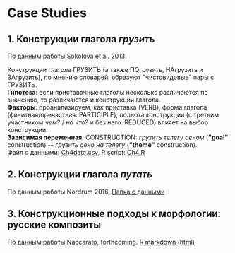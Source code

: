 # Case Studies

## 1. Конструкции глагола *грузить*
По данным работы Sokolova et al. 2013.  

Конструкции глагола ГРУЗИТЬ (а также ПОгрузить, НАгрузить и ЗАгрузить), по мнению словарей, образуют "чистовидовые" пары с ГРУЗИТЬ.  
**Гипотеза**: если приставочные глаголы несколько различаются по значению, то различаются и конструкции глагола.  
**Факторы**: проанализируем, как приставка (VERB), форма глагола (финитная/причастная: PARTICIPLE), полнота конструкции (с третьим участником *чем*? / *на что*? и без него: REDUCED) влияет на выбор конструкции.  
**Зависимая переменная**: CONSTRUCTION: *грузить телегу сеном* (**"goal"** construction) -- *грузить сено на телегу* (**"theme"** construction).  
Файл с данными: [Ch4data.csv](http://emptyprefixes.uit.no/Ch4data.csv), R script: [Ch4.R](http://emptyprefixes.uit.no/Ch4.R)  

## 2. Конструкции глагола *путать*
По данным работы Nordrum 2016. [Папка с данными](https://github.com/olesar/hsecxg/tree/master/CaseStudies/Putat)

## 3. Конструкционные подходы к морфологии: русские композиты
По данным работы Naccarato, forthcoming. [R markdown (html)](https://github.com/olesar/hsecxg/blob/master/CaseStudies/Composites/Binomial_logistic_regression.html)


